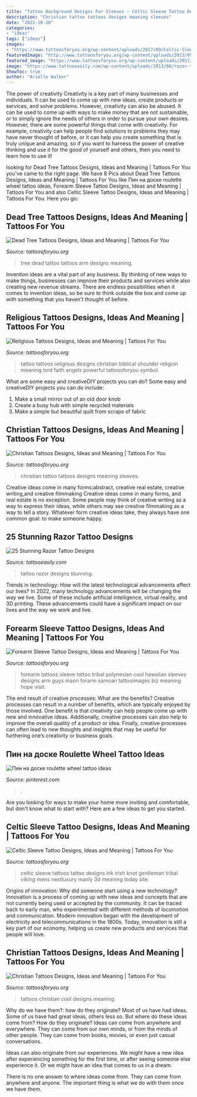```yaml
---
title: "Tattoo Background Designs For Sleeves ~ Celtic Sleeve Tattoo Designs, Ideas And Meaning"
description: "Christian tattoo tattoos designs meaning sleeves"
date: "2022-10-20"
categories:
- "ideas"
tags: ["ideas"]
images:
- "https://www.tattoosforyou.org/wp-content/uploads/2017/09/Celtic-Sleeve-Tattoo-Designs.jpg"
featuredImage: "http://www.tattoosforyou.org/wp-content/uploads/2013/09/Religious-Tattoo-Designs-For-Men-764x1024.jpg"
featured_image: "https://www.tattoosforyou.org/wp-content/uploads/2017/09/Celtic-Sleeve-Tattoo-Designs.jpg"
image: "https://www.tattooeasily.com/wp-content/uploads/2013/08/razor-tattoo-17.jpg"
ShowToc: true
author: "Arielle Walker"
---
```



The power of creativity
Creativity is a key part of many businesses and individuals. It can be used to come up with new ideas, create products or services, and solve problems. However, creativity can also be abused. It can be used to come up with ways to make money that are not sustainable, or to simply ignore the needs of others in order to pursue your own desires. However, there are some powerful things that come with creativity. For example, creativity can help people find solutions to problems they may have never thought of before, or it can help you create something that is truly unique and amazing. so if you want to harness the power of creative thinking and use it for the good of yourself and others, then you need to learn how to use it!

	

		
looking for Dead Tree Tattoos Designs, Ideas and Meaning | Tattoos For You you've came to the right page. We have 8 Pics about Dead Tree Tattoos Designs, Ideas and Meaning | Tattoos For You like Пин на доске roulette wheel tattoo ideas, Forearm Sleeve Tattoo Designs, Ideas and Meaning | Tattoos For You and also Celtic Sleeve Tattoo Designs, Ideas and Meaning | Tattoos For You. Here you go:
		
    
## Dead Tree Tattoos Designs, Ideas And Meaning | Tattoos For You

<img loading=lazy src="https://www.tattoosforyou.org/wp-content/uploads/2016/06/Dead-Tree-Tattoo-Arm.jpg" onerror="this.onerror=null;this.src='https://tse4.mm.bing.net/th?id=OIP.XMEC5KyXlTrtSTP_8qiQ8wHaJ4&amp;pid=15.1';" alt="Dead Tree Tattoos Designs, Ideas and Meaning | Tattoos For You">

_Source: tattoosforyou.org_

>tree dead tattoo tattoos arm designs meaning. 

	

Invention ideas are a vital part of any business. By thinking of new ways to make things, businesses can improve their products and services while also creating new revenue streams. There are endless possibilities when it comes to invention ideas, so be sure to think outside the box and come up with something that you haven't thought of before.

    
## Religious Tattoos Designs, Ideas And Meaning | Tattoos For You

<img loading=lazy src="http://www.tattoosforyou.org/wp-content/uploads/2013/09/Religious-Tattoo-Designs-For-Men-764x1024.jpg" onerror="this.onerror=null;this.src='https://tse2.mm.bing.net/th?id=OIP.xOn1c8wnxqDBKsMxuWXgvgHaJ7&amp;pid=15.1';" alt="Religious Tattoos Designs, Ideas and Meaning | Tattoos For You">

_Source: tattoosforyou.org_

>tattoo tattoos religious designs christian biblical shoulder religion meaning lord faith angels powerful tattoosforyou symbol. 

	

What are some easy and creativeDIY projects you can do?
Some easy and creativeDIY projects you can do include:
1. Make a small mirror out of an old door knob
2. Create a busy hub with simple recycled materials
3. Make a simple but beautiful quilt from scraps of fabric

    
## Christian Tattoos Designs, Ideas And Meaning | Tattoos For You

<img loading=lazy src="http://www.tattoosforyou.org/wp-content/uploads/2013/09/Christian-Tattoo-Sleeves-768x1024.jpg" onerror="this.onerror=null;this.src='https://tse1.mm.bing.net/th?id=OIP.W0FICjXB2UD2EKMl1EV-rgHaJ4&amp;pid=15.1';" alt="Christian Tattoos Designs, Ideas and Meaning | Tattoos For You">

_Source: tattoosforyou.org_

>christian tattoo tattoos designs meaning sleeves. 

	

Creative ideas come in many forms:abstract, creative real estate, creative writing,and creative filmmaking
Creative ideas come in many forms, and real estate is no exception. Some people may think of creative writing as a way to express their ideas, while others may see creative filmmaking as a way to tell a story. Whatever form creative ideas take, they always have one common goal: to make someone happy.

    
## 25 Stunning Razor Tattoo Designs

<img loading=lazy src="https://www.tattooeasily.com/wp-content/uploads/2013/08/razor-tattoo-17.jpg" onerror="this.onerror=null;this.src='https://tse3.mm.bing.net/th?id=OIP.U9utMNg_5JsEsFEvNT92cgHaKK&amp;pid=15.1';" alt="25 Stunning Razor Tattoo Designs">

_Source: tattooeasily.com_

>tattoo razor designs stunning. 

	

Trends in technology: How will the latest technological advancements affect our lives?
In 2022, many technology advancements will be changing the way we live. Some of these include artificial intelligence, virtual reality, and 3D printing. These advancements could have a significant impact on our lives and the way we work and live.

    
## Forearm Sleeve Tattoo Designs, Ideas And Meaning | Tattoos For You

<img loading=lazy src="https://www.tattoosforyou.org/wp-content/uploads/2017/05/Forearm-Tattoo-Sleeves.jpg" onerror="this.onerror=null;this.src='https://tse1.mm.bing.net/th?id=OIP.fC3A9HmO6zGK5miJPwWcrQHaJ4&amp;pid=15.1';" alt="Forearm Sleeve Tattoo Designs, Ideas and Meaning | Tattoos For You">

_Source: tattoosforyou.org_

>forearm tattoos sleeve tattoo tribal polynesian cool hawaiian sleeves designs arm guys maori forarm samoan tattooimages biz meaning hope visit. 

	

The end result of creative processes: What are the benefits?
Creative processes can result in a number of benefits, which are typically enjoyed by those involved. One benefit is that creativity can help people come up with new and innovative ideas. Additionally, creative processes can also help to improve the overall quality of a product or idea. Finally, creative processes can often lead to new thoughts and insights that may be useful for furthering one’s creativity or business goals.

    
## Пин на доске Roulette Wheel Tattoo Ideas

<img loading=lazy src="https://i.pinimg.com/736x/6f/a5/1f/6fa51fbd4748850897bb38f128d22e79.jpg" onerror="this.onerror=null;this.src='https://tse4.mm.bing.net/th?id=OIP.ULskGuN2EgI3XIoevfvNRQAAAA&amp;pid=15.1';" alt="Пин на доске roulette wheel tattoo ideas">

_Source: pinterest.com_

>. 

	

Are you looking for ways to make your home more inviting and comfortable, but don't know what to start with? Here are a few ideas to get you started. 

    
## Celtic Sleeve Tattoo Designs, Ideas And Meaning | Tattoos For You

<img loading=lazy src="https://www.tattoosforyou.org/wp-content/uploads/2017/09/Celtic-Sleeve-Tattoo-Designs.jpg" onerror="this.onerror=null;this.src='https://tse1.mm.bing.net/th?id=OIP.QeXr2n3_PP0TMnrFMrLpsgHaHa&amp;pid=15.1';" alt="Celtic Sleeve Tattoo Designs, Ideas and Meaning | Tattoos For You">

_Source: tattoosforyou.org_

>celtic sleeve tattoos tattoo designs ink irish knot gentleman tribal viking mens nextluxury manly 3d meaning today site. 

	

Origins of innovation: Why did someone start using a new technology?
Innovation is a process of coming up with new ideas and concepts that are not currently being used or accepted by the community. It can be traced back to early man, who experimented with different methods of locomotion and communication. Modern innovation began with the development of electricity and telecommunications in the 1800s. Today, innovation is still a key part of our economy, helping us create new products and services that people will love.

    
## Christian Tattoos Designs, Ideas And Meaning | Tattoos For You

<img loading=lazy src="https://www.tattoosforyou.org/wp-content/uploads/2013/09/Cool-Christian-Tattoos.jpg" onerror="this.onerror=null;this.src='https://tse2.mm.bing.net/th?id=OIP.3k7R9IAUJLTh55THDxEO7wHaE7&amp;pid=15.1';" alt="Christian Tattoos Designs, Ideas and Meaning | Tattoos For You">

_Source: tattoosforyou.org_

>tattoos christian cool designs meaning. 

	

Why do we have them?: how do they originate?
Most of us have had ideas. Some of us have had great ideas, others less so. But where do these ideas come from? How do they originate?
Ideas can come from anywhere and everywhere. They can come from our own minds, or from the minds of other people. They can come from books, movies, or even just casual conversations.

Ideas can also originate from our experiences. We might have a new idea after experiencing something for the first time, or after seeing someone else experience it. Or we might have an idea that comes to us in a dream.

There is no one answer to where ideas come from. They can come from anywhere and anyone. The important thing is what we do with them once we have them.

